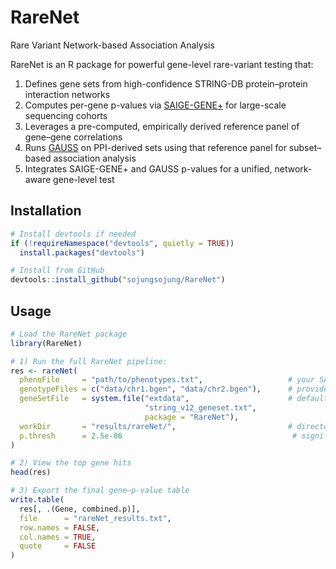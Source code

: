 # RareNet

Rare Variant Network-based Association Analysis

RareNet is an R package for powerful gene-level rare-variant testing that:  
1. Defines gene sets from high-confidence STRING-DB protein–protein interaction networks 
2. Computes per-gene p-values via [SAIGE-GENE+](https://github.com/weizhouUMICH/SAIGE)  for large-scale sequencing cohorts 
3. Leverages a pre-computed, empirically derived reference panel of gene–gene correlations 
4. Runs [GAUSS](https://github.com/diptavo/GAUSS) on PPI-derived sets using that reference panel for subset–based association analysis
5. Integrates SAIGE-GENE+ and GAUSS p-values for a unified, network-aware gene-level test 


## Installation

```r
# Install devtools if needed
if (!requireNamespace("devtools", quietly = TRUE))
  install.packages("devtools")

# Install from GitHub
devtools::install_github("sojungsojung/RareNet")
```

## Usage

```r
# Load the RareNet package
library(RareNet)

# 1) Run the full RareNet pipeline:
res <- rareNet(
  phenoFile     = "path/to/phenotypes.txt",                   # your SAIGE phenotype file
  genotypeFiles = c("data/chr1.bgen", "data/chr2.bgen"),      # provide your genotype files
  geneSetFile   = system.file("extdata",                      # default STRING v12 gene set
                              "string_v12_geneset.txt",
                              package = "RareNet"),
  workDir       = "results/rareNet/",                         # directory for intermediate outputs
  p.thresh      = 2.5e-06                                      # significance threshold
)

# 2) View the top gene hits
head(res)

# 3) Export the final gene–p-value table
write.table(
  res[, .(Gene, combined.p)],
  file      = "rareNet_results.txt",
  row.names = FALSE,
  col.names = TRUE,
  quote     = FALSE
)
```

